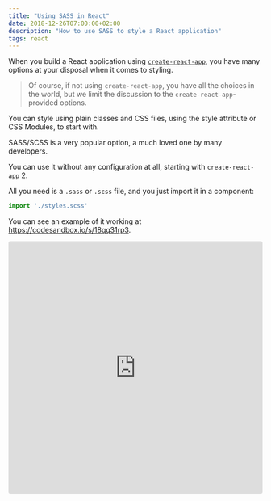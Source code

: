 ```yaml
---
title: "Using SASS in React"
date: 2018-12-26T07:00:00+02:00
description: "How to use SASS to style a React application"
tags: react
---
```


When you build a React application using [`create-react-app`](https://flaviocopes.com/react-create-react-app/), you have many options at your disposal when it comes to styling.

> Of course, if not using `create-react-app`, you have all the choices in the world, but we limit the discussion to the `create-react-app`-provided options.

You can style using plain classes and CSS files, using the style attribute or CSS Modules, to start with.

SASS/SCSS is a very popular option, a much loved one by many developers.

You can use it without any configuration at all, starting with `create-react-app` 2.

All you need is a `.sass` or `.scss` file, and you just import it in a component:

```js
import './styles.scss'
```

You can see an example of it working at <https://codesandbox.io/s/18qq31rp3>.

<iframe src="https://codesandbox.io/embed/18qq31rp3" style="width:100%; height:500px; border:0; border-radius: 4px; overflow:hidden;" sandbox="allow-modals allow-forms allow-popups allow-scripts allow-same-origin"></iframe>
